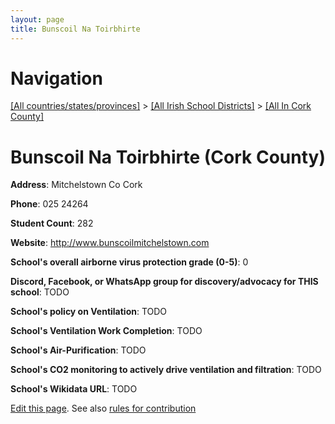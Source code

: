 ```yaml
---
layout: page
title: Bunscoil Na Toirbhirte
---
```

# Navigation

[[All countries/states/provinces]](../../..) > [[All Irish School Districts]](../..) > [[All In Cork County]](..)

# Bunscoil Na Toirbhirte (Cork County)

**Address**: Mitchelstown Co Cork

**Phone**: 025 24264

**Student Count**: 282

**Website**: <http://www.bunscoilmitchelstown.com>

**School's overall airborne virus protection grade (0-5)**: 0

**Discord, Facebook, or WhatsApp group for discovery/advocacy for THIS school**: TODO

**School's policy on Ventilation**: TODO

**School's Ventilation Work Completion**: TODO

**School's Air-Purification**: TODO

**School's CO2 monitoring to actively drive ventilation and filtration**: TODO

**School's Wikidata URL**: TODO


[Edit this page](https://github.com/ventilate-schools/Ireland/edit/main/./Cork_County/Bunscoil_Na_Toirbhirte.md). See also [rules for contribution](../../../contribution-rules/)